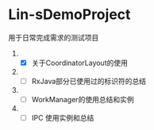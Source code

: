 # Lin-sDemoProject
用于日常完成需求的测试项目


1. - [x] 关于CoordinatorLayout的使用  
2. - [ ] RxJava部分已使用过的标识符的总结  
3. - [ ] WorkManager的使用总结和实例  
4. - [ ] IPC 使用实例和总结  
